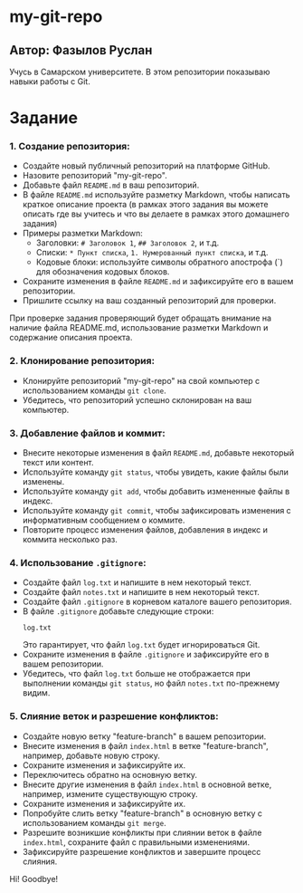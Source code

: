 # my-git-repo
## Автор: Фазылов Руслан
Учусь в Самарском университете. В этом репозитории показываю навыки работы с Git.

# Задание
### 1. Создание репозитория:
   - Создайте новый публичный репозиторий на платформе GitHub.
   - Назовите репозиторий "my-git-repo".
   - Добавьте файл `README.md` в ваш репозиторий.
   - В файле `README.md` используйте разметку Markdown, чтобы написать краткое описание проекта (в рамках этого задания вы можете описать где вы учитесь и что вы делаете в рамках этого домашнего задания)
   - Примеры разметки Markdown:
     - Заголовки: `# Заголовок 1`, `## Заголовок 2`, и т.д.
     - Списки: `* Пункт списка`, `1. Нумерованный пункт списка`, и т.д.
     - Кодовые блоки: используйте символы обратного апострофа (`) для обозначения кодовых блоков.
   - Сохраните изменения в файле `README.md` и зафиксируйте его в вашем репозитории.
   - Пришлите ссылку на ваш созданный репозиторий для проверки.

При проверке задания проверяющий будет обращать внимание на наличие файла README.md, использование разметки Markdown и содержание описания проекта.

### 2. Клонирование репозитория:
   - Клонируйте репозиторий "my-git-repo" на свой компьютер с использованием команды `git clone`.
   - Убедитесь, что репозиторий успешно склонирован на ваш компьютер.

### 3. Добавление файлов и коммит:
   - Внесите некоторые изменения в файл `README.md`, добавьте некоторый текст или контент.
   - Используйте команду `git status`, чтобы увидеть, какие файлы были изменены.
   - Используйте команду `git add`, чтобы добавить измененные файлы в индекс.
   - Используйте команду `git commit`, чтобы зафиксировать изменения с информативным сообщением о коммите.
   - Повторите процесс изменения файлов, добавления в индекс и коммита несколько раз.

### 4. Использование `.gitignore`:
   - Создайте файл `log.txt` и напишите в нем некоторый текст.
   - Создайте файл `notes.txt` и напишите в нем некоторый текст.
   - Создайте файл `.gitignore` в корневом каталоге вашего репозитория.
   - В файле `.gitignore` добавьте следующие строки:
     ```
     log.txt
     ```
     Это гарантирует, что файл `log.txt` будет игнорироваться Git.
   - Сохраните изменения в файле `.gitignore` и зафиксируйте его в вашем репозитории.
   - Убедитесь, что файл `log.txt` больше не отображается при выполнении команды `git status`, но файл `notes.txt` по-прежнему видим.

### 5. Слияние веток и разрешение конфликтов:
   - Создайте новую ветку "feature-branch" в вашем репозитории.
   - Внесите изменения в файл `index.html` в ветке "feature-branch", например, добавьте новую строку.
   - Сохраните изменения и зафиксируйте их.
   - Переключитесь обратно на основную ветку.
   - Внесите другие изменения в файл `index.html` в основной ветке, например, измените существующую строку.
   - Сохраните изменения и зафиксируйте их.
   - Попробуйте слить ветку "feature-branch" в основную ветку с использованием команды `git merge`.
   - Разрешите возникшие конфликты при слиянии веток в файле `index.html`, сохраните файл с правильными изменениями.
   - Зафиксируйте разрешение конфликтов и завершите процесс слияния.

Hi!
Goodbye!